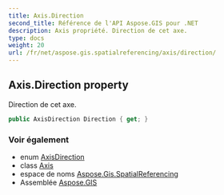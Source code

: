 ```yaml
---
title: Axis.Direction
second_title: Référence de l'API Aspose.GIS pour .NET
description: Axis propriété. Direction de cet axe.
type: docs
weight: 20
url: /fr/net/aspose.gis.spatialreferencing/axis/direction/
---
```

## Axis.Direction property

Direction de cet axe.

```csharp
public AxisDirection Direction { get; }
```

### Voir également

* enum [AxisDirection](../../axisdirection/)
* class [Axis](../)
* espace de noms [Aspose.Gis.SpatialReferencing](../../axis/)
* Assemblée [Aspose.GIS](../../../)


